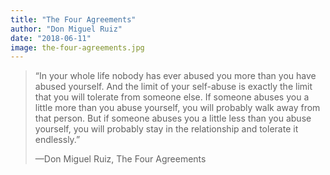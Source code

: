 ```yaml
---
title: "The Four Agreements"
author: "Don Miguel Ruiz"
date: "2018-06-11"
image: the-four-agreements.jpg
---
```


> “In your whole life nobody has ever abused you more than you have abused yourself. And the limit of your self-abuse is exactly the limit that you will tolerate from someone else. If someone abuses you a little more than you abuse yourself, you will probably walk away from that person. But if someone abuses you a little less than you abuse yourself, you will probably stay in the relationship and tolerate it endlessly.”
>
> —Don Miguel Ruiz, The Four Agreements
